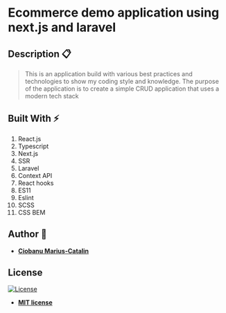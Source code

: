 # Ecommerce demo application using next.js and laravel

## Description :clipboard:
> This is an application build with various best practices and technologies to 
> show my coding style and knowledge. The purpose of the application is to create
> a simple CRUD application that uses a modern tech stack

## Built With :zap:

1. React.js
2. Typescript
3. Next.js
4. SSR
5. Laravel
6. Context API
7. React hooks
8. ES11
9. Eslint
10. SCSS
11. CSS BEM



## Author :bust_in_silhouette:

* **[Ciobanu Marius-Catalin](https://catalinciobanu.com/)**

## License

[![License](http://img.shields.io/:license-mit-blue.svg?style=flat-square)](http://badges.mit-license.org)

- **[MIT license](http://opensource.org/licenses/mit-license.php)**